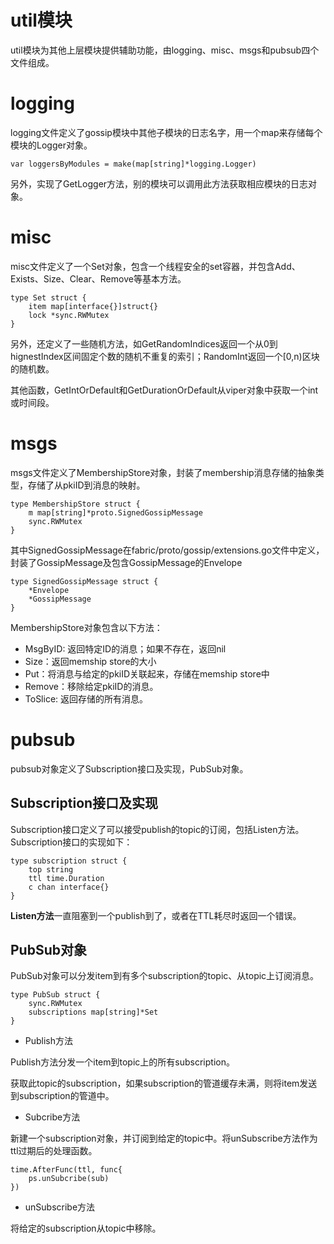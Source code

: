 util模块
===

util模块为其他上层模块提供辅助功能，由logging、misc、msgs和pubsub四个文件组成。

# logging

logging文件定义了gossip模块中其他子模块的日志名字，用一个map来存储每个模块的Logger对象。

```golang
var loggersByModules = make(map[string]*logging.Logger)
```

另外，实现了GetLogger方法，别的模块可以调用此方法获取相应模块的日志对象。

# misc

misc文件定义了一个Set对象，包含一个线程安全的set容器，并包含Add、Exists、Size、Clear、Remove等基本方法。

```golang
type Set struct {
	item map[interface{}]struct{}
	lock *sync.RWMutex
}
```

另外，还定义了一些随机方法，如GetRandomIndices返回一个从0到hignestIndex区间固定个数的随机不重复的索引；RandomInt返回一个[0,n)区块的随机数。

其他函数，GetIntOrDefault和GetDurationOrDefault从viper对象中获取一个int或时间段。

# msgs

msgs文件定义了MembershipStore对象，封装了membership消息存储的抽象类型，存储了从pkiID到消息的映射。

```golang
type MembershipStore struct {
	m map[string]*proto.SignedGossipMessage
	sync.RWMutex
}
```

其中SignedGossipMessage在fabric/proto/gossip/extensions.go文件中定义，封装了GossipMessage及包含GossipMessage的Envelope

```golang
type SignedGossipMessage struct {
	*Envelope
	*GossipMessage
}
```

MembershipStore对象包含以下方法：

- MsgByID: 返回特定ID的消息；如果不存在，返回nil
- Size：返回memship store的大小
- Put：将消息与给定的pkiID关联起来，存储在memship store中
- Remove：移除给定pkiID的消息。
- ToSlice: 返回存储的所有消息。

# pubsub

pubsub对象定义了Subscription接口及实现，PubSub对象。

## Subscription接口及实现

Subscription接口定义了可以接受publish的topic的订阅，包括Listen方法。Subscription接口的实现如下：

```golang
type subscription struct {
	top string
	ttl time.Duration
	c chan interface{}
}
```

**Listen方法**一直阻塞到一个publish到了，或者在TTL耗尽时返回一个错误。

## PubSub对象

PubSub对象可以分发item到有多个subscription的topic、从topic上订阅消息。

```golang
type PubSub struct {
	sync.RWMutex
	subscriptions map[string]*Set
}
```

- Publish方法

Publish方法分发一个item到topic上的所有subscription。

获取此topic的subscription，如果subscription的管道缓存未满，则将item发送到subscription的管道中。

- Subcribe方法

新建一个subscription对象，并订阅到给定的topic中。将unSubscribe方法作为ttl过期后的处理函数。

```golang
time.AfterFunc(ttl, func{
	ps.unSubcribe(sub)
})
```

- unSubscribe方法

将给定的subscription从topic中移除。
